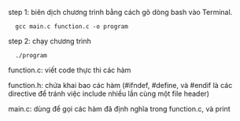 step 1: biên dịch chương trình bằng cách gõ dòng bash vào Terminal.

      gcc main.c function.c -o program
      
step 2: chạy chương trình

      ./program

function.c: viết code thực thi các hàm

function.h: chứa khai bao các hàm (#ifndef, #define, và #endif là các directive để tránh việc include nhiều lần cùng một file header)

main.c: dùng để gọi các hàm đã định nghĩa trong function.c, và print
